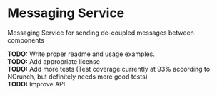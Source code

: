 # Messaging Service

Messaging Service for sending de-coupled messages between components

**TODO:** Write proper readme and usage examples.  
**TODO:** Add appropriate license  
**TODO:** Add more tests (Test coverage currently at 93% according to NCrunch, but definitely needs more good tests)  
**TODO:** Improve API
